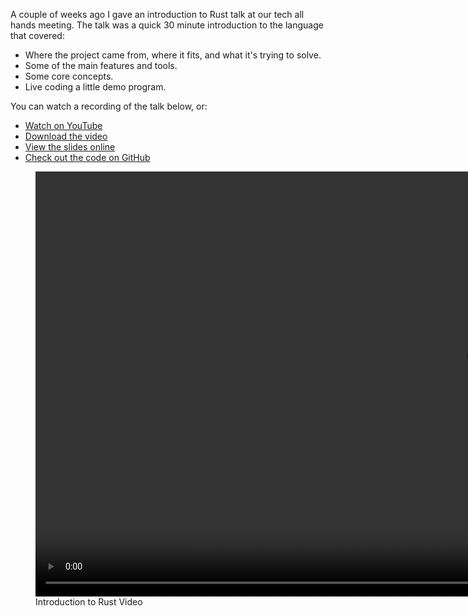 A couple of weeks ago I gave an introduction to Rust talk at our tech all
hands meeting. The talk was a quick 30 minute introduction to the language that
covered:

* Where the project came from, where it fits, and what it's trying to solve.
* Some of the main features and tools.
* Some core concepts.
* Live coding a little demo program.

You can watch a recording of the talk below, or:

* [Watch on YouTube]
* [Download the video][Download]
* [View the slides online][slides]
* [Check out the code on GitHub][slides-source]

<figure>
  <video src="/images/2018/introduction-to-rust-talk.mp4" width="1360" preload="meta" controls="controls"></video>
  <figcaption>Introduction to Rust Video</figcaption>
</figure>

[Watch on YouTube]: https://youtu.be/dRXePp1T9ZM
[Download]: /images/2018/introduction-to-rust-talk.mp4
[slides]: /technical/2018/01/introduction-to-rust-talk/slides/
[slides-source]: https://github.com/wezm/rust-intro-talk
